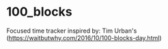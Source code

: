 # 100_blocks
Focused time tracker inspired by: Tim Urban's (https://waitbutwhy.com/2016/10/100-blocks-day.html)
